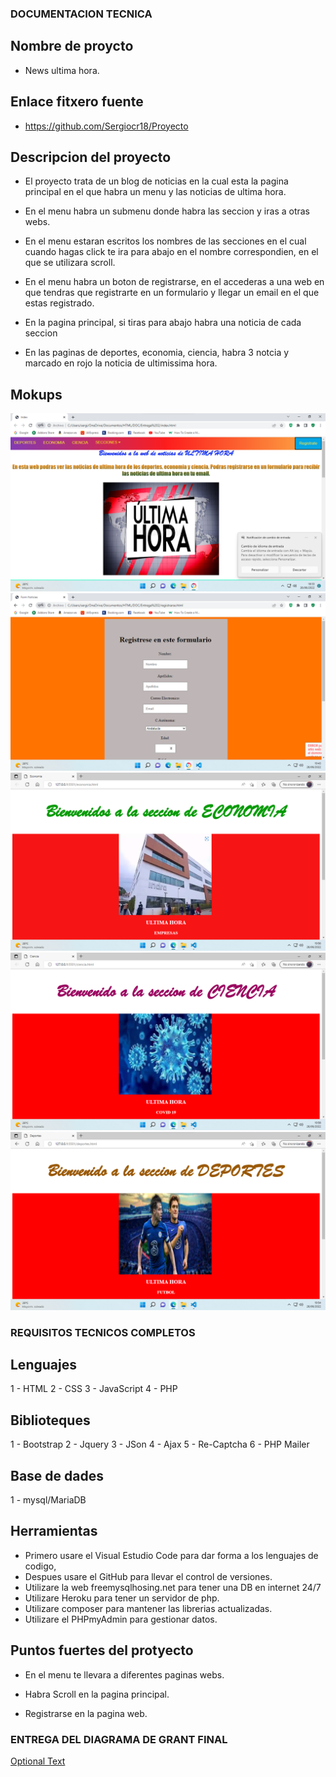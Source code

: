 ### DOCUMENTACION TECNICA

## Nombre de proycto

- News ultima hora.

## Enlace fitxero fuente

- https://github.com/Sergiocr18/Proyecto

## Descripcion del proyecto

- El proyecto trata de un blog de noticias en la cual esta la pagina principal en el que habra un menu y las noticias de ultima hora.

- En el menu habra un submenu donde habra las seccion y iras a otras webs.

- En el menu estaran escritos los nombres de las secciones en el cual cuando hagas click te ira para abajo en el nombre correspondien, en el que se utilizara scroll.

- En el menu habra un boton de registrarse, en el accederas a una web en que tendras que registrarte en un formulario y llegar un email en el que estas registrado.

- En la pagina principal, si tiras para abajo habra una noticia de cada seccion

- En las paginas de deportes, economia, ciencia, habra 3 notcia y marcado en rojo la noticia de ultimissima hora.

## Mokups

![Optional Text](./index.png)
![Optional Text](./registrarse.png)
![Optional Text](./economia.png)
![Optional Text](./ciencia.png)
![Optional Text](./deportes.png)

### REQUISITOS TECNICOS COMPLETOS

## Lenguajes

1 - HTML
2 - CSS
3 - JavaScript
4 - PHP

## Biblioteques

1 - Bootstrap
2 - Jquery
3 - JSon
4 - Ajax
5 - Re-Captcha
6 - PHP Mailer

## Base de dades

1 - mysql/MariaDB

## Herramientas

- Primero usare el Visual Estudio Code para dar forma a los lenguajes de codigo,
- Despues usare el GitHub para llevar el control de versiones.
- Utilizare la web freemysqlhosing.net para tener una DB en internet 24/7
- Utilizare Heroku para tener un servidor de php.
- Utilizare composer para mantener las librerias actualizadas.
- Utilizare el PHPmyAdmin para gestionar datos.

## Puntos fuertes del protyecto

- En el menu te llevara a diferentes paginas webs.

- Habra Scroll en la pagina principal.

- Registrarse en la pagina web.

### ENTREGA DEL DIAGRAMA DE GRANT FINAL

[Optional Text](./entregafinal.xlsx)
